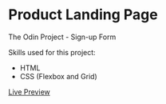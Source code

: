 # Product Landing Page

The Odin Project - Sign-up Form

Skills used for this project:

- HTML<br>
- CSS (Flexbox and Grid)<br>

<a href="https://rickylobo626.github.io/sign-up-form/">Live Preview</a>
